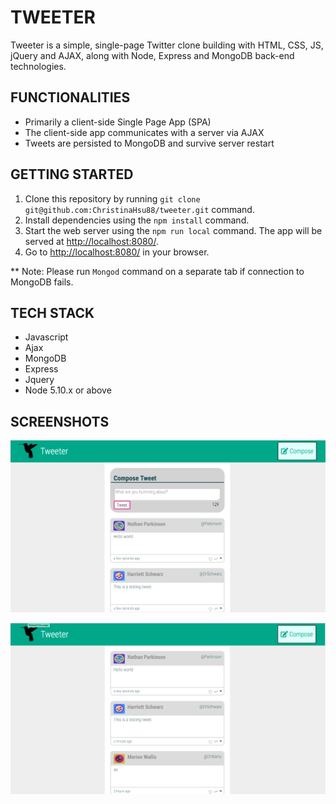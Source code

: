 # TWEETER
Tweeter is a simple, single-page Twitter clone building with HTML, CSS, JS, jQuery and AJAX, along with Node, Express and MongoDB back-end technologies.

## FUNCTIONALITIES
* Primarily a client-side Single Page App (SPA)
* The client-side app communicates with a server via AJAX
* Tweets are persisted to MongoDB and survive server restart

## GETTING STARTED
1. Clone this repository by running `git clone git@github.com:ChristinaHsu88/tweeter.git` command.
2. Install dependencies using the `npm install` command.
3. Start the web server using the `npm run local` command. The app will be served at <http://localhost:8080/>.
4. Go to <http://localhost:8080/> in your browser.

** Note: Please run `Mongod` command on a separate tab if connection to MongoDB fails. 

## TECH STACK
* Javascript
* Ajax
* MongoDB
* Express
* Jquery
* Node 5.10.x or above

## SCREENSHOTS
!["Screenshot of tweet compose box"](https://github.com/ChristinaHsu88/tweeter/blob/master/docs/tweeter%20demo.png)

!["Screenshot of tweet without compose box"](https://github.com/ChristinaHsu88/tweeter/blob/master/docs/tweeter%20browsing.png)

